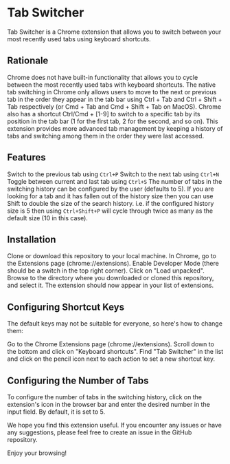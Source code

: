 # Tab Switcher 
Tab Switcher is a Chrome extension that allows you to switch between your most recently used tabs using keyboard shortcuts.

## Rationale
Chrome does not have built-in functionality that allows you to cycle between the most recently used tabs with keyboard shortcuts.
The native tab switching in Chrome only allows users to move to the next or previous tab in the order they appear in the tab bar using Ctrl + Tab and Ctrl + Shift + Tab respectively (or Cmd + Tab and Cmd + Shift + Tab on MacOS).
Chrome also has a shortcut Ctrl/Cmd + [1-9] to switch to a specific tab by its position in the tab bar (1 for the first tab, 2 for the second, and so on).
This extension provides more advanced tab management by keeping a history of tabs and switching among them in the order they were last accessed.

## Features
Switch to the previous tab using `Ctrl+P`
Switch to the next tab using `Ctrl+N`
Toggle between current and last tab using `Ctrl+S`
The number of tabs in the switching history can be configured by the user (defaults to 5).
If you are looking for a tab and it has fallen out of the history size then you can use Shift to double the size of the search history. i.e. if the configured history size is 5 then using `Ctrl+Shift+P` will cycle through twice as many as the default size (10 in this case).

## Installation
Clone or download this repository to your local machine.
In Chrome, go to the Extensions page (chrome://extensions).
Enable Developer Mode (there should be a switch in the top right corner).
Click on "Load unpacked".
Browse to the directory where you downloaded or cloned this repository, and select it.
The extension should now appear in your list of extensions.

## Configuring Shortcut Keys
The default keys may not be suitable for everyone, so here's how to change them:

Go to the Chrome Extensions page (chrome://extensions).
Scroll down to the bottom and click on "Keyboard shortcuts".
Find "Tab Switcher" in the list and click on the pencil icon next to each action to set a new shortcut key.

## Configuring the Number of Tabs
To configure the number of tabs in the switching history, click on the extension's icon in the browser bar and enter the desired number in the input field. By default, it is set to 5.

We hope you find this extension useful. If you encounter any issues or have any suggestions, please feel free to create an issue in the GitHub repository.

Enjoy your browsing!
